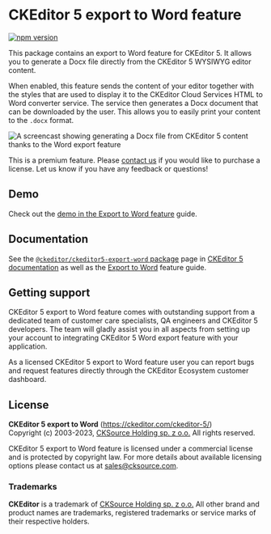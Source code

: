 CKEditor 5 export to Word feature
=================================

[![npm version](https://badge.fury.io/js/%40ckeditor%2Fckeditor5-export-word.svg)](https://www.npmjs.com/package/@ckeditor/ckeditor5-export-word)

This package contains an export to Word feature for CKEditor 5. It allows you to generate a Docx file directly from the CKEditor 5 WYSIWYG editor content.

When enabled, this feature sends the content of your editor together with the styles that are used to display it to the CKEditor Cloud Services HTML to Word converter service. The service then generates a Docx document that can be downloaded by the user. This allows you to easily print your content to the `.docx` format.

![A screencast showing generating a Docx file from CKEditor 5 content thanks to the Word export feature](https://c.cksource.com/a/1/img/npm/ckeditor-5-word-export.gif)

This is a premium feature. Please [contact us](https://ckeditor.com/contact/) if you would like to purchase a license. Let us know if you have any feedback or questions!

## Demo

Check out the [demo in the Export to Word feature](https://ckeditor.com/docs/ckeditor5/latest/features/converters/export-word.html#demo) guide.

## Documentation

See the [`@ckeditor/ckeditor5-export-word` package](https://ckeditor.com/docs/ckeditor5/latest/api/export-word.html) page in [CKEditor 5 documentation](https://ckeditor.com/docs/ckeditor5/latest/) as well as the [Export to Word](https://ckeditor.com/docs/ckeditor5/latest/features/converters/export-word.html) feature guide.

## Getting support

CKEditor 5 export to Word feature comes with outstanding support from a dedicated team of customer care specialists, QA engineers and CKEditor 5 developers. The team will gladly assist you in all aspects from setting up your account to integrating CKEditor 5 Word export feature with your application.

As a licensed CKEditor 5 export to Word feature user you can report bugs and request features directly through the CKEditor Ecosystem customer dashboard.


## License

**CKEditor 5 export to Word** (https://ckeditor.com/ckeditor-5/)<br>
Copyright (c) 2003-2023, [CKSource Holding sp. z o.o.](https://cksource.com)  All rights reserved.

CKEditor 5 export to Word feature is licensed under a commercial license and is protected by copyright law.
For more details about available licensing options please contact us at sales@cksource.com.

### Trademarks

**CKEditor** is a trademark of [CKSource Holding sp. z o.o.](https://cksource.com)  All other brand and product names are trademarks, registered trademarks or service marks of their respective holders.
